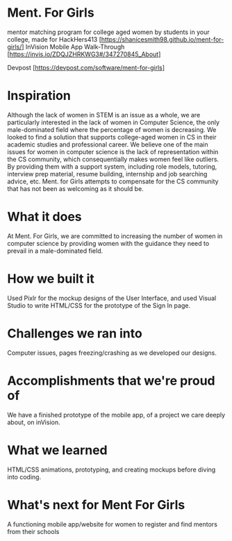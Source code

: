 # Ment. For Girls
mentor matching program for college aged women by students in your college, made for HackHers413 [https://shanicesmith98.github.io/ment-for-girls/]
InVision Mobile App Walk-Through [https://invis.io/ZDQJZHRKWG3#/347270845_About]

Devpost [https://devpost.com/software/ment-for-girls]
# Inspiration
Although the lack of women in STEM is an issue as a whole, we are particularly interested in the lack of women in Computer Science, the only male-dominated field where the percentage of women is decreasing. We looked to find a solution that supports college-aged women in CS in their academic studies and professional career. We believe one of the main issues for women in computer science is the lack of representation within the CS community, which consequentially makes women feel like outliers. By providing them with a support system, including role models, tutoring, interview prep material, resume building, internship and job searching advice, etc. Ment. for Girls attempts to compensate for the CS community that has not been as welcoming as it should be.

# What it does
At Ment. For Girls, we are committed to increasing the number of women in computer science by providing women with the guidance they need to prevail in a male-dominated field.

# How we built it
Used Pixlr for the mockup designs of the User Interface, and used Visual Studio to write HTML/CSS for the prototype of the Sign In page.

# Challenges we ran into
Computer issues, pages freezing/crashing as we developed our designs.

# Accomplishments that we're proud of
We have a finished prototype of the mobile app, of a project we care deeply about, on inVision.

# What we learned
HTML/CSS animations, prototyping, and creating mockups before diving into coding.

# What's next for Ment For Girls
A functioning mobile app/website for women to register and find mentors from their schools
